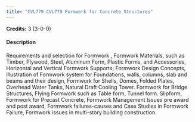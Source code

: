```yaml
---
title: "CVL779 CVL779 Formwork for Concrete Structures"
---
```

**Credits:** 3 (3-0-0)

#### Description
Requirements and selection for Formwork , Formwork Materials, such as Timber, Plywood, Steel, Aluminum Form, Plastic Forms, and Accessories, Horizontal and Vertical Formwork Supports; Formwork Design Concepts, Illustration of Formwork system for Foundations, walls, columns, slab and beams and their design, Formwork for Shells, Domes, Folded Plates, Overhead Water Tanks, Natural Draft Cooling Tower. Formwork for Bridge Structures, Flying Formwork such as Table form, Tunnel form. Slipform, Formwork for Precast Concrete, Formwork Management Issues pre award and post award, Formwork failures-causes and Case Studies in Formwork Failure, Formwork issues in multi-story building construction.